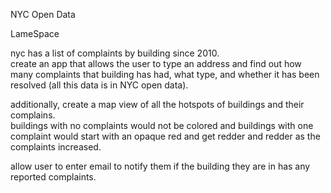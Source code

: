 NYC Open Data

LameSpace

nyc has a list of complaints by building since 2010.  
create an app that allows the user to type an address and find out how many
complaints that building has had, what type, and whether it has been resolved
(all this data is in NYC open data).

additionally, create a map view of all the hotspots of buildings and their complains.  
buildings with no complaints would not be colored and buildings with one complaint
would start with an opaque red and get redder and redder as the complaints increased.

allow user to enter email to notify them if the building they are in has any reported complaints.  
